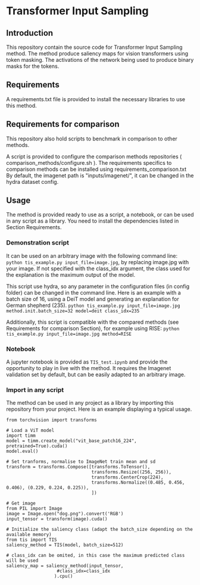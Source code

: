 # Transformer Input Sampling

## Introduction
This repository contain the source code for Transformer Input Sampling method.
The method produce saliency maps for vision transformers using token masking.
The activations of the network being used to produce binary masks for the tokens.

## Requirements
A requirements.txt file is provided to install the necessary libraries to use this method.

## Requirements for comparison
This repository also hold scripts to benchmark in comparison to other methods.

A script is provided to configure the comparison methods repositories ( comparison_methods/configure.sh ).
The requirements specifics to comparison methods can be installed using requirements_comparison.txt
By default, the imagenet path is "inputs/imagenet/", it can be changed in the hydra dataset config.

## Usage
The method is provided ready to use as a script, a notebook, or can be used in any script as a library.
You need to install the dependencies listed in Section Requirements.

### Demonstration script
It can be used on an arbitrary image with the following command line:
```python tis_example.py input_file=image.jpg```, by replacing image.jpg with your image.
If not specified with the class_idx argument, the class used for the explanation is the maximum output of the model.

This script use hydra, so any parameter in the configuration files (in config folder) can be changed in the command line.
Here is an example with a batch size of 16, using a DeiT model and generating an explanation for German shepherd (235).
```python tis_example.py input_file=image.jpg method.init.batch_size=32 model=deit class_idx=235```

Additionally, this script is compatible with the compared methods (see Requirements for comparison Section), 
for example using RISE:
```python tis_example.py input_file=image.jpg method=RISE```

### Notebook
A jupyter notebook is provided as ```TIS_test.ipynb``` and provide the opportunity to play in live with the method.
It requires the Imagenet validation set by default, but can be easily adapted to an arbitrary image.


### Import in any script
The method can be used in any project as a library by importing this repository from your project.
Here is an example displaying a typical usage.

``` 
from torchvision import transforms

# Load a ViT model
import timm
model = timm.create_model("vit_base_patch16_224", pretrained=True).cuda()
model.eval()

# Set tranforms, normalise to ImageNet train mean and sd 
transform = transforms.Compose([transforms.ToTensor(),
                                transforms.Resize((256, 256)),
                                transforms.CenterCrop(224),
                                transforms.Normalize((0.485, 0.456, 0.406), (0.229, 0.224, 0.225)),
                                ])

# Get image 
from PIL import Image 
image = Image.open("dog.png").convert('RGB') 
input_tensor = transform(image).cuda()

# Initialize the saliency class (adapt the batch_size depending on the available memory)
from tis import TIS
saliency_method = TIS(model, batch_size=512)

# class_idx can be omited, in this case the maximum predicted class will be used
saliency_map = saliency_method(input_tensor, 
                   #class_idx=class_idx
                  ).cpu()
``` 
